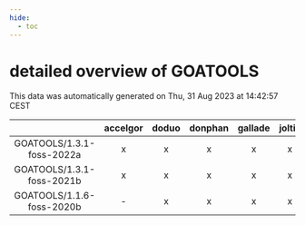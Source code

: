 ```yaml
---
hide:
  - toc
---
```


detailed overview of GOATOOLS
=============================


This data was automatically generated on Thu, 31 Aug 2023 at 14:42:57 CEST  

| |accelgor|doduo|donphan|gallade|joltik|skitty|swalot|victini|
| :---: | :---: | :---: | :---: | :---: | :---: | :---: | :---: | :---: |
|GOATOOLS/1.3.1-foss-2022a|x|x|x|x|x|x|x|x|
|GOATOOLS/1.3.1-foss-2021b|x|x|x|x|x|x|x|x|
|GOATOOLS/1.1.6-foss-2020b|-|x|x|x|x|x|x|x|
